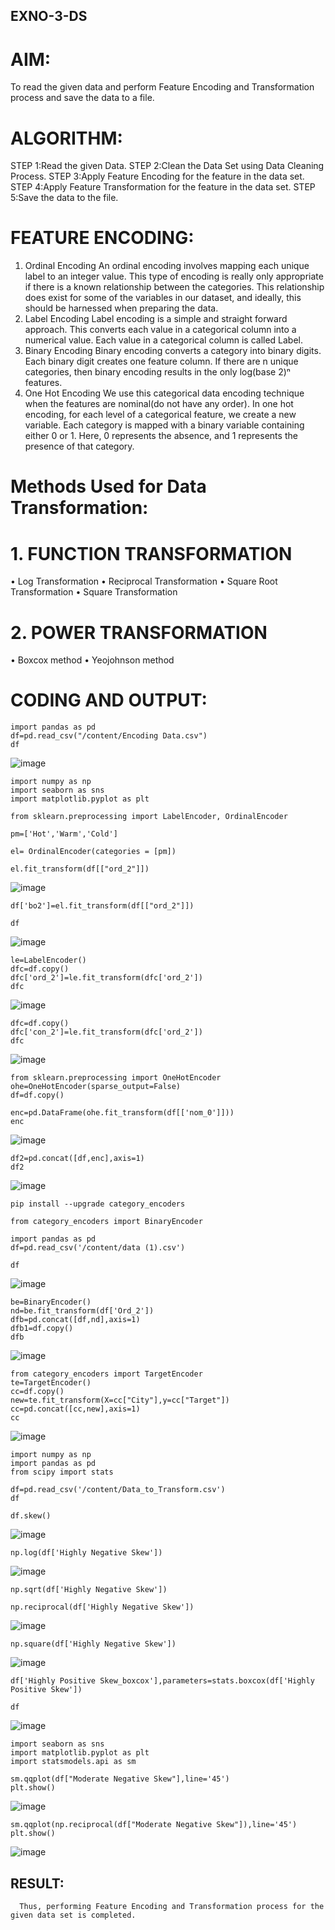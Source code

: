 ## EXNO-3-DS

# AIM:
To read the given data and perform Feature Encoding and Transformation process and save the data to a file.

# ALGORITHM:
STEP 1:Read the given Data.
STEP 2:Clean the Data Set using Data Cleaning Process.
STEP 3:Apply Feature Encoding for the feature in the data set.
STEP 4:Apply Feature Transformation for the feature in the data set.
STEP 5:Save the data to the file.

# FEATURE ENCODING:
1. Ordinal Encoding
An ordinal encoding involves mapping each unique label to an integer value. This type of encoding is really only appropriate if there is a known relationship between the categories. This relationship does exist for some of the variables in our dataset, and ideally, this should be harnessed when preparing the data.
2. Label Encoding
Label encoding is a simple and straight forward approach. This converts each value in a categorical column into a numerical value. Each value in a categorical column is called Label.
3. Binary Encoding
Binary encoding converts a category into binary digits. Each binary digit creates one feature column. If there are n unique categories, then binary encoding results in the only log(base 2)ⁿ features.
4. One Hot Encoding
We use this categorical data encoding technique when the features are nominal(do not have any order). In one hot encoding, for each level of a categorical feature, we create a new variable. Each category is mapped with a binary variable containing either 0 or 1. Here, 0 represents the absence, and 1 represents the presence of that category.

# Methods Used for Data Transformation:
  # 1. FUNCTION TRANSFORMATION
• Log Transformation
• Reciprocal Transformation
• Square Root Transformation
• Square Transformation
  # 2. POWER TRANSFORMATION
• Boxcox method
• Yeojohnson method

# CODING AND OUTPUT:
```
import pandas as pd
df=pd.read_csv("/content/Encoding Data.csv")
df
```
![image](https://github.com/user-attachments/assets/3e735a88-0507-4bca-b382-9bd9322b5677)

```
import numpy as np
import seaborn as sns
import matplotlib.pyplot as plt
```
```
from sklearn.preprocessing import LabelEncoder, OrdinalEncoder
```
```
pm=['Hot','Warm','Cold']
```
```
el= OrdinalEncoder(categories = [pm])
```
```
el.fit_transform(df[["ord_2"]])
```

![image](https://github.com/user-attachments/assets/8e10dc44-682d-4cf2-916b-13b412bf70f4)

```
df['bo2']=el.fit_transform(df[["ord_2"]])

df
```

![image](https://github.com/user-attachments/assets/2d868f26-5e4b-4807-81a1-8aa85c9af317)

```
le=LabelEncoder()
dfc=df.copy()
dfc['ord_2']=le.fit_transform(dfc['ord_2'])
dfc
```

![image](https://github.com/user-attachments/assets/eed9d998-4a2c-4571-ae3d-621f183fd26c)

```
dfc=df.copy()
dfc['con_2']=le.fit_transform(dfc['ord_2'])
dfc
```

![image](https://github.com/user-attachments/assets/035f680e-dbf0-4a4d-ad50-cba1bb95ef6c)

```
from sklearn.preprocessing import OneHotEncoder
ohe=OneHotEncoder(sparse_output=False)
df=df.copy()
```
```
enc=pd.DataFrame(ohe.fit_transform(df[['nom_0']]))
enc
```

![image](https://github.com/user-attachments/assets/0de7ee6f-9baa-4e0b-a024-002c6c6f7351)

```
df2=pd.concat([df,enc],axis=1)
df2
```

![image](https://github.com/user-attachments/assets/3ac75523-8147-4da0-9dc4-f07d0e5c03dc)

```
pip install --upgrade category_encoders
```
```
from category_encoders import BinaryEncoder
```
```
import pandas as pd
df=pd.read_csv('/content/data (1).csv')

df
```

![image](https://github.com/user-attachments/assets/fbf9b8fd-1f31-4a34-a015-2bf592ef6cb3)

```
be=BinaryEncoder()
nd=be.fit_transform(df['Ord_2'])
dfb=pd.concat([df,nd],axis=1)
dfb1=df.copy()
dfb
```

![image](https://github.com/user-attachments/assets/ea9b50e2-2daf-4ad6-86d2-226e06da6ecf)

```
from category_encoders import TargetEncoder
te=TargetEncoder()
cc=df.copy()
new=te.fit_transform(X=cc["City"],y=cc["Target"])
cc=pd.concat([cc,new],axis=1)
cc
```

![image](https://github.com/user-attachments/assets/ca40d19a-5493-4707-9fb0-0879990c9cfd)


```
import numpy as np
import pandas as pd
from scipy import stats
```
```
df=pd.read_csv('/content/Data_to_Transform.csv')
df
```
```
df.skew()
```

![image](https://github.com/user-attachments/assets/df04efde-3ad9-4da2-9d0e-7e35d8ca7ac9)

```
np.log(df['Highly Negative Skew'])
```

![image](https://github.com/user-attachments/assets/43cc4e8d-5012-4b83-8d08-753c5d02951b)

```
np.sqrt(df['Highly Negative Skew'])
```
```
np.reciprocal(df['Highly Negative Skew'])
```

![image](https://github.com/user-attachments/assets/46f6e6ce-cf83-4e87-b38a-ae16b31e8060)

```
np.square(df['Highly Negative Skew'])
```


![image](https://github.com/user-attachments/assets/44d1271b-931a-4407-8ac4-e28c8248e6cb)

```
df['Highly Positive Skew_boxcox'],parameters=stats.boxcox(df['Highly Positive Skew'])

df
```

![image](https://github.com/user-attachments/assets/92ac1792-885c-4d0d-97f5-5676b0495fc9)

```
import seaborn as sns
import matplotlib.pyplot as plt
import statsmodels.api as sm
```

```
sm.qqplot(df["Moderate Negative Skew"],line='45')
plt.show()
```

![image](https://github.com/user-attachments/assets/3db7be83-450e-46d4-bcba-389cb85f6c5e)

```
sm.qqplot(np.reciprocal(df["Moderate Negative Skew"]),line='45')
plt.show()
```

![image](https://github.com/user-attachments/assets/d35ee720-cd38-4bc1-84b3-c07e29297d7e)







## RESULT:
      Thus, performing Feature Encoding and Transformation process for the given data set is completed.

       
